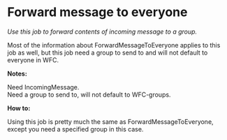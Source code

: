 # Forward message to everyone #

*Use this job to forward contents of incoming message to a group.*

Most of the information about ForwardMessageToEveryone applies to this job as well, but this job need a group to send to and will not default to everyone in WFC.



**Notes:**

Need IncomingMessage.  
Need a group to send to, will not default to WFC-groups.


**How to:**

Using this job is pretty much the same as ForwardMessageToEveryone, except you need a specified group in this case.
